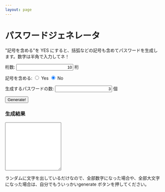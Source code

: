 ```yaml
---
layout: page
---
```



# パスワードジェネレータ

<p>"記号を含める"を YES にすると、括弧などの記号も含めてパスワードを生成します。数字は半角で入力してネ！</p><a name="more"></a>   <form>
<form>
<p>
桁数:
<input type="text" id="digits" value="10" style="text-align:right;" /> 桁
</p>
<p>
記号を含める:
<input type="radio" name="complex" value="1" /> Yes
<input type="radio" name="complex" value="0" checked="checked" /> No
<p>
<p>生成するパスワードの数: <input type="text" id="count" value="3" style="text-align:right;" /> 個</p>
<input type="button" value="Generate!" onclick="getPassword();" />
<h3>生成結果</h3>
<textarea rows="10" cols="20" id="result"></textarea>
</form>
<script>
function getPassword() {
	var length = document.getElementById("digits").value;
        if (!length.match(/^[1-9][0-9]*$/)) {
          document.getElementById("result").value = "桁数を正しく入力してください。";
          return;
        }
        var count = document.getElementById("count").value;
        if (!count.match(/^[1-9][0-9]*$/)) {
          document.getElementById("result").value = "個数を正しく入力してください。";
          return;
        }

	var len = parseInt(length);
        var cnt = parseInt(count);

        var complexRadios = document.getElementsByName("complex");
        var complex;
        for (var i = 0; i < complexRadios.length; i++) {
          if (complexRadios[i].checked) {
            complex = i;
          }
        }
        var seed1 = '01234567890abcdefghijklmnopqrstuvwxyzABCDEFGHIJKLMNOPQRSTUVWXYZ';
        var seed2 = '!#$%&\'(){}[]";:@^';
        var seed = '';
        seed = (complex == 0) ? seed1 + seed2 : seed1;
        var pwd = '', pwds = '';
        var i = 0, j = 0;
        for (i = 0; i < cnt; i++) {
          pwd = '';
          for (j = 0; j < len; j++) {
            pwd += seed[Math.floor(Math.random() * seed.length)];
          }
          pwds += pwd + "\n";
        }
        document.getElementById("result").value = pwds;
      }
</script>
<p>ランダムに文字を出しているだけなので、全部数字になった場合や、全部大文字になった場合は、自分でもういっかいgenerate ボタンを押してください。</p>
